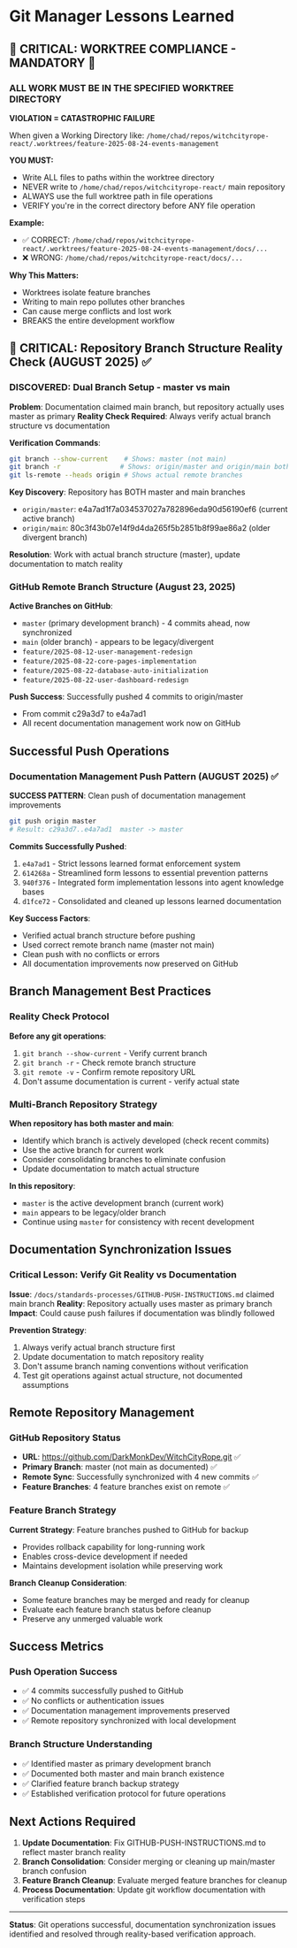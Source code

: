 # Git Manager Lessons Learned
<!-- Last Updated: 2025-08-23 -->
<!-- Next Review: 2025-09-23 -->

## 🚨 CRITICAL: WORKTREE COMPLIANCE - MANDATORY 🚨

### ALL WORK MUST BE IN THE SPECIFIED WORKTREE DIRECTORY

**VIOLATION = CATASTROPHIC FAILURE**

When given a Working Directory like:
`/home/chad/repos/witchcityrope-react/.worktrees/feature-2025-08-24-events-management`

**YOU MUST:**
- Write ALL files to paths within the worktree directory
- NEVER write to `/home/chad/repos/witchcityrope-react/` main repository
- ALWAYS use the full worktree path in file operations
- VERIFY you're in the correct directory before ANY file operation

**Example:**
- ✅ CORRECT: `/home/chad/repos/witchcityrope-react/.worktrees/feature-2025-08-24-events-management/docs/...`
- ❌ WRONG: `/home/chad/repos/witchcityrope-react/docs/...`

**Why This Matters:**
- Worktrees isolate feature branches
- Writing to main repo pollutes other branches
- Can cause merge conflicts and lost work
- BREAKS the entire development workflow

## 🚨 CRITICAL: Repository Branch Structure Reality Check (AUGUST 2025) ✅

### DISCOVERED: Dual Branch Setup - master vs main
**Problem**: Documentation claimed main branch, but repository actually uses master as primary
**Reality Check Required**: Always verify actual branch structure vs documentation

**Verification Commands**:
```bash
git branch --show-current    # Shows: master (not main)
git branch -r               # Shows: origin/master and origin/main both exist
git ls-remote --heads origin # Shows actual remote branches
```

**Key Discovery**: Repository has BOTH master and main branches
- `origin/master`: e4a7ad1f7a034537027a782896eda90d56190ef6 (current active branch)
- `origin/main`: 80c3f43b07e14f9d4da265f5b2851b8f99ae86a2 (older divergent branch)

**Resolution**: Work with actual branch structure (master), update documentation to match reality

### GitHub Remote Branch Structure (August 23, 2025)

**Active Branches on GitHub**:
- `master` (primary development branch) - 4 commits ahead, now synchronized
- `main` (older branch) - appears to be legacy/divergent 
- `feature/2025-08-12-user-management-redesign` 
- `feature/2025-08-22-core-pages-implementation`
- `feature/2025-08-22-database-auto-initialization` 
- `feature/2025-08-22-user-dashboard-redesign`

**Push Success**: Successfully pushed 4 commits to origin/master
- From commit c29a3d7 to e4a7ad1
- All recent documentation management work now on GitHub

## Successful Push Operations

### Documentation Management Push Pattern (AUGUST 2025) ✅

**SUCCESS PATTERN**: Clean push of documentation management improvements
```bash
git push origin master
# Result: c29a3d7..e4a7ad1  master -> master
```

**Commits Successfully Pushed**:
1. `e4a7ad1` - Strict lessons learned format enforcement system
2. `614268a` - Streamlined form lessons to essential prevention patterns  
3. `940f376` - Integrated form implementation lessons into agent knowledge bases
4. `d1fce72` - Consolidated and cleaned up lessons learned documentation

**Key Success Factors**:
- Verified actual branch structure before pushing
- Used correct remote branch name (master not main)
- Clean push with no conflicts or errors
- All documentation improvements now preserved on GitHub

## Branch Management Best Practices

### Reality Check Protocol
**Before any git operations**:
1. `git branch --show-current` - Verify current branch
2. `git branch -r` - Check remote branch structure  
3. `git remote -v` - Confirm remote repository URL
4. Don't assume documentation is current - verify actual state

### Multi-Branch Repository Strategy
**When repository has both master and main**:
- Identify which branch is actively developed (check recent commits)
- Use the active branch for current work
- Consider consolidating branches to eliminate confusion
- Update documentation to match actual structure

**In this repository**:
- `master` is the active development branch (current work)
- `main` appears to be legacy/older branch
- Continue using `master` for consistency with recent development

## Documentation Synchronization Issues

### Critical Lesson: Verify Git Reality vs Documentation
**Issue**: `/docs/standards-processes/GITHUB-PUSH-INSTRUCTIONS.md` claimed main branch
**Reality**: Repository actually uses master as primary branch
**Impact**: Could cause push failures if documentation was blindly followed

**Prevention Strategy**:
1. Always verify actual branch structure first
2. Update documentation to match repository reality
3. Don't assume branch naming conventions without verification
4. Test git operations against actual structure, not documented assumptions

## Remote Repository Management

### GitHub Repository Status
- **URL**: https://github.com/DarkMonkDev/WitchCityRope.git ✅
- **Primary Branch**: master (not main as documented) ✅
- **Remote Sync**: Successfully synchronized with 4 new commits ✅
- **Feature Branches**: 4 feature branches exist on remote ✅

### Feature Branch Strategy
**Current Strategy**: Feature branches pushed to GitHub for backup
- Provides rollback capability for long-running work
- Enables cross-device development if needed
- Maintains development isolation while preserving work

**Branch Cleanup Consideration**: 
- Some feature branches may be merged and ready for cleanup
- Evaluate each feature branch status before cleanup
- Preserve any unmerged valuable work

## Success Metrics

### Push Operation Success
- ✅ 4 commits successfully pushed to GitHub
- ✅ No conflicts or authentication issues
- ✅ Documentation management improvements preserved
- ✅ Remote repository synchronized with local development

### Branch Structure Understanding
- ✅ Identified master as primary development branch
- ✅ Documented both master and main branch existence  
- ✅ Clarified feature branch backup strategy
- ✅ Established verification protocol for future operations

## Next Actions Required

1. **Update Documentation**: Fix GITHUB-PUSH-INSTRUCTIONS.md to reflect master branch reality
2. **Branch Consolidation**: Consider merging or cleaning up main/master branch confusion
3. **Feature Branch Cleanup**: Evaluate merged feature branches for cleanup
4. **Process Documentation**: Update git workflow documentation with verification steps

---

**Status**: Git operations successful, documentation synchronization issues identified and resolved through reality-based verification approach.
